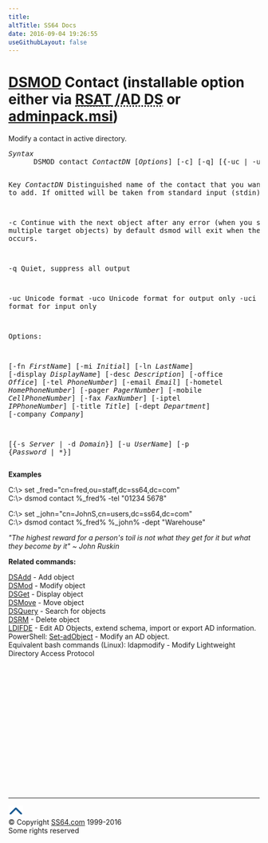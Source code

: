 ```yaml
---
title:
altTitle: SS64 Docs
date: 2016-09-04 19:26:55
useGithubLayout: false
---
```

<!-- #BeginLibraryItem "/Library/head_nt.lbi" --><!-- #EndLibraryItem --><h1><a href="dsmod.html">DSMOD</a> Contact  (installable option either via <abbr title="Remote Server Administrative Tools / Active Directory Domain Services"><a href="../links/windows.html">RSAT</a> /AD DS</abbr> or <a href="../links/windows.html">adminpack.msi</a>)</h1>
<p>Modify a contact in active directory.</p>
<pre><i>Syntax</i>
      DSMOD contact <i>ContactDN</i> [<i>Options</i>] [-c] [-q] [{-uc | -uco | -uci}]

Key
   <i>ContactDN</i>   Distinguished name of the contact that you want to add.
               If omitted will be taken from standard input (stdin)

   -c       Continue with the next object after any error (when you specify multiple target objects)
            by default dsmod will exit when the first error occurs.

   -q       Quiet, suppress all output

   -uc      Unicode format
   -uco     Unicode format for output only
   -uci     Unicode format for input only

Options:

   [-fn <i>FirstName</i>] [-mi <i>Initial</i>] [-ln <i>LastName</i>] [-display <i>DisplayName</i>]
   [-desc <i>Description</i>] [-office <i>Office</i>] [-tel <i>PhoneNumber</i>]
   [-email <i>Email</i>] [-hometel <i>HomePhoneNumber</i>] [-pager <i>PagerNumber</i>]
   [-mobile <i>CellPhoneNumber</i>] [-fax <i>FaxNumber</i>] [-iptel <i>IPPhoneNumber</i>]
   [-title <i>Title</i>] [-dept <i>Department</i>]
   [-company <i>Company</i>] 

   [{-s <i>Server</i> | -d <i>Domain</i>}]
   [-u <i>UserName</i>] [-p {<i>Password</i> | *}]
</pre>
<p><b>Examples</b></p>
<p class="code">C:\&gt; set _fred="cn=fred,ou=staff,dc=ss64,dc=com"<br>
C:\&gt; dsmod contact %_fred% -tel "01234 5678" </p>
<p class="code">C:\&gt; set _john="cn=JohnS,cn=users,dc=ss64,dc=com"<br>
C:\&gt; dsmod contact %_fred% %_john% -dept "Warehouse" </p>
<p class="quote"><i>"The highest reward for a person's toil is not what they get for it but what they become by it" ~ John Ruskin</i></p>
<p><b> Related commands:</b></p>
<p><a href="dsadd.html">DSAdd</a> - Add object<br>
<a href="dsmod.html">DSMod</a> - Modify object<br>
<a href="dsget.html">DSGet</a> - Display object <br>
<a href="dsmove.html">DSMove</a> - Move object<br>
<a href="dsquery.html">DSQuery</a> - Search for objects <br>
<a href="dsrm.html">DSRM</a> - Delete object<br>
<a href="csvde.html">LDIFDE</a> - Edit AD Objects, extend schema, import or export AD information.<br>
PowerShell: <a href="../ps/set-adobject.html">Set-adObject</a> - Modify an AD object. <br>
Equivalent bash commands (Linux):
ldapmodify - Modify Lightweight Directory Access Protocol</p><!-- #BeginLibraryItem "/Library/foot_nt.lbi" --><p>
<!-- windows300 -->
<ins class="adsbygoogle" style="display:inline-block;width:300px;height:250px" data-ad-client="ca-pub-6140977852749469" data-ad-slot="7649547908"></ins>
<script>
(adsbygoogle = window.adsbygoogle || []).push({});
</script></p>
<hr>
<div id="bl" class="footer"><a href="dsmod-contact.html#"><img src="../images/top.png" width="30" height="22" alt="Back to the Top"></a></div>
<div id="br" class="footer, tagline">© Copyright <a href="http://ss64.com/">SS64.com</a> 1999-2016<br>
Some rights reserved</div><!-- #EndLibraryItem -->

